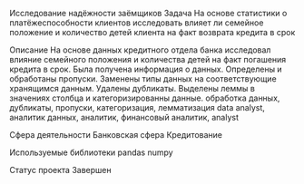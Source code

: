 Исследование надёжности заёмщиков
Задача
На основе статистики о платёжеспособности клиентов исследовать влияет ли семейное положение и количество детей клиента на факт возврата кредита в срок

Описание
На основе данных кредитного отдела банка исследовал влияние семейного положения и количества детей на факт погашения кредита в срок. Была получена информация о данных. Определены и обработаны пропуски. Заменены типы данных на соответствующие хранящимся данным. Удалены дубликаты. Выделены леммы в значениях столбца и категоризированны данные. обработка данных, дубликаты, пропуски, категоризация, лемматизация data analyst, аналитик данных, аналитик, финансовый аналитик, analyst

Сфера деятельности
Банковская сфера Кредитование

Используемые библиотеки
pandas
numpy

Статус проекта
Завершен
